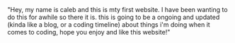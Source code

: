 
<!DOCTYPE html>
<html>
  <head>
    <title>My Website</title>
    <style></style>
  </head>
  <body>
    </div>
    <div class="content">
      "Hey, my name is caleb and this is mty first website. I have been wanting to do this for awhile so there it is. this is going to be a ongoing and updated (kinda like a blog, or a coding timeline) about things i'm doing when it comes to coding, hope you enjoy and like this website!"
    </div>
    <div class="footer"></div>
  </body>
</html>

